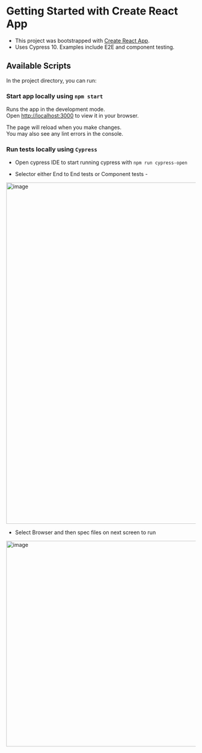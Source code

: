 # Getting Started with Create React App

- This project was bootstrapped with [Create React App](https://github.com/facebook/create-react-app).
- Uses Cypress 10. Examples include E2E and component testing.

## Available Scripts

In the project directory, you can run:

### Start app locally using `npm start`

Runs the app in the development mode.\
Open [http://localhost:3000](http://localhost:3000) to view it in your browser.

The page will reload when you make changes.\
You may also see any lint errors in the console.

### Run tests locally using `Cypress`

- Open cypress IDE to start running cypress with `npm run cypress-open`

- Selector either End to End tests or Component tests -

<img width="906" alt="image" src="https://user-images.githubusercontent.com/13083115/189558938-54c19d3f-2495-4998-a6f1-dfd987708514.png">

- Select Browser and then spec files on next screen to run 

<img width="546" alt="image" src="https://user-images.githubusercontent.com/13083115/189558992-37eeeda3-d46c-4982-9716-edf830017f89.png">

